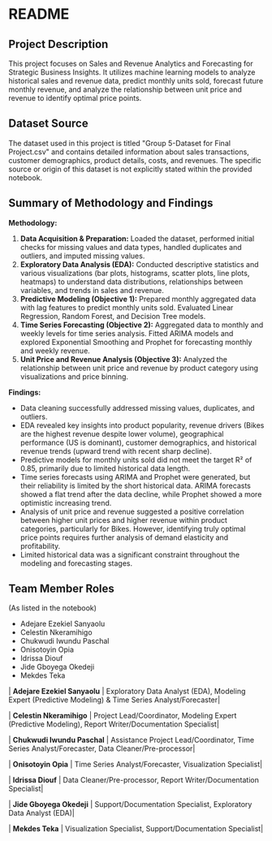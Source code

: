 # README

## Project Description
This project focuses on Sales and Revenue Analytics and Forecasting for Strategic Business Insights. It utilizes machine learning models to analyze historical sales and revenue data, predict monthly units sold, forecast future monthly revenue, and analyze the relationship between unit price and revenue to identify optimal price points.

## Dataset Source
The dataset used in this project is titled "Group 5-Dataset for Final Project.csv" and contains detailed information about sales transactions, customer demographics, product details, costs, and revenues. The specific source or origin of this dataset is not explicitly stated within the provided notebook.

## Summary of Methodology and Findings

**Methodology:**
1.  **Data Acquisition & Preparation:** Loaded the dataset, performed initial checks for missing values and data types, handled duplicates and outliers, and imputed missing values.
2.  **Exploratory Data Analysis (EDA):** Conducted descriptive statistics and various visualizations (bar plots, histograms, scatter plots, line plots, heatmaps) to understand data distributions, relationships between variables, and trends in sales and revenue.
3.  **Predictive Modeling (Objective 1):** Prepared monthly aggregated data with lag features to predict monthly units sold. Evaluated Linear Regression, Random Forest, and Decision Tree models.
4.  **Time Series Forecasting (Objective 2):** Aggregated data to monthly and weekly levels for time series analysis. Fitted ARIMA models and explored Exponential Smoothing and Prophet for forecasting monthly and weekly revenue.
5.  **Unit Price and Revenue Analysis (Objective 3):** Analyzed the relationship between unit price and revenue by product category using visualizations and price binning.

**Findings:**
- Data cleaning successfully addressed missing values, duplicates, and outliers.
- EDA revealed key insights into product popularity, revenue drivers (Bikes are the highest revenue despite lower volume), geographical performance (US is dominant), customer demographics, and historical revenue trends (upward trend with recent sharp decline).
- Predictive models for monthly units sold did not meet the target R² of 0.85, primarily due to limited historical data length.
- Time series forecasts using ARIMA and Prophet were generated, but their reliability is limited by the short historical data. ARIMA forecasts showed a flat trend after the data decline, while Prophet showed a more optimistic increasing trend.
- Analysis of unit price and revenue suggested a positive correlation between higher unit prices and higher revenue within product categories, particularly for Bikes. However, identifying truly optimal price points requires further analysis of demand elasticity and profitability.
- Limited historical data was a significant constraint throughout the modeling and forecasting stages.

## Team Member Roles
(As listed in the notebook)
- Adejare Ezekiel Sanyaolu
- Celestin Nkeramihigo
- Chukwudi Iwundu Paschal
- Onisotoyin Opia
- Idrissa Diouf
- Jide Gboyega Okedeji
- Mekdes Teka

| **Adejare Ezekiel Sanyaolu** | Exploratory Data Analyst (EDA), Modeling Expert (Predictive Modeling) & Time Series Analyst/Forecaster|

| **Celestin Nkeramihigo**     | Project Lead/Coordinator, Modeling Expert (Predictive Modeling), Report Writer/Documentation Specialist|

| **Chukwudi Iwundu Paschal**  | Assistance Project Lead/Coordinator, Time Series Analyst/Forecaster, Data Cleaner/Pre-processor|

| **Onisotoyin Opia**          | Time Series Analyst/Forecaster, Visualization Specialist|

| **Idrissa Diouf**            | Data Cleaner/Pre-processor, Report Writer/Documentation Specialist|

| **Jide Gboyega Okedeji**     | Support/Documentation Specialist, Exploratory Data Analyst (EDA)|

| **Mekdes Teka**              | Visualization Specialist, Support/Documentation Specialist|

